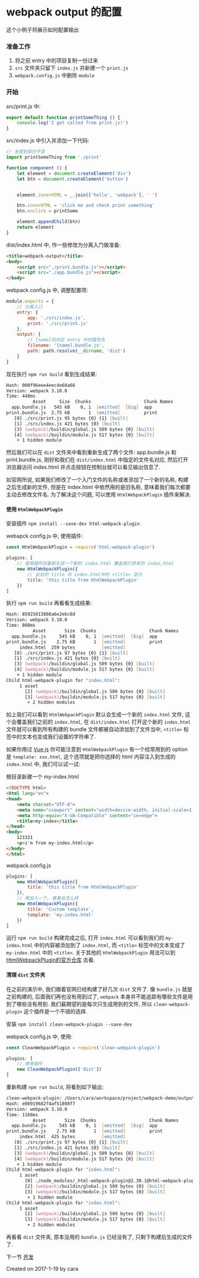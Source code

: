 # webpack output 的配置
这个小例子将展示如何配置输出

### 准备工作

1. 将之前 entry 中的项目复制一份过来
2. `src` 文件夹只留下 `index.js` 并新建一个 `print.js`
3. `webpack.config.js` 中删除 `module`

### 开始

src/print.js 中:
```js
export default function printSomeThing () {
    console.log('I get called from print.js!')
}
```

src/index.js 中引入并添加一下代码:
```js
// 未提到部分不变
import printSomeThing from './print'

function component () {
    let element = document.createElement('div')
    let btn = document.createElement('button')


    element.innerHTML = _.join(['hello', 'webpack'], ' ')

    btn.innerHTML = 'click me and check print something'
    btn.onclick = printSome

    element.appendChild(btn)
    return element
}
```

dist/index.html 中, 作一些修改为分离入门做准备:
```html
<title>webpack-output</title>
<body>
    <script src="./print.bundle.js"></script>
    <script src="./app.bundle.js"></script>
</body>
```

webpack.config.js 中, 调整配置项: 
```js
module.exports = {
    // 分离入口
    entry: {
        app: './src/index.js',
        print: './src/print.js'
    },
    output: {
        // [name]将对应 entry 中的属性名
        filename: '[name].bundle.js',
        path: path.resolve(__dirname, 'dist')
    }
}
```

现在执行 `npm run build` 看到生成结果:
```zsh
Hash: 000f96eee4eec4e68a66
Version: webpack 3.10.0
Time: 448ms
          Asset     Size  Chunks                    Chunk Names
  app.bundle.js   545 kB    0, 1  [emitted]  [big]  app
print.bundle.js  2.75 kB       1  [emitted]         print
   [0] ./src/print.js 95 bytes {0} {1} [built]
   [1] ./src/index.js 421 bytes {0} [built]
   [3] (webpack)/buildin/global.js 509 bytes {0} [built]
   [4] (webpack)/buildin/module.js 517 bytes {0} [built]
    + 1 hidden module
```

然后我们可以在 `dist` 文件夹中看到重新生成了两个文件: app.bundle.js 和 print.bundle.js, 刚好和我们在 `dist/index.html` 中指定的文件名对应, 然后打开浏览器访问 index.html 并点击按钮在控制台就可以看见输出信息了.

如官网所说, 如果我们修改了一个入门文件的名称或者添加了一个新的名称, 构建之后生成新的文件, 但是在 index.html 中依然用的是旧名称, 意味着我们每次都要主动去修改文件名. 为了解决这个问题, 可以使用 `HtmlWebpackPlugin` 插件来解决.

#### 使用 `HtmlWebpackPlugin`

安装插件 `npm install --save-dev html-webpack-plugin`

webapck.config.js 中, 使用插件:
```js
const HtmlWebpackPlugin = require('html-webpack-plugin')

plugins: [
    // 使用插件将重新生成一个新的 index.html 覆盖我们原来的 index.html
    new HtmlWebpackPlugin({
        // 此处的 title 将 index.html中的 <title> 显示
        title: 'this title from HtmlWebpackPlugin'
    })
]
```

执行 `npm run build` 再看看生成结果:
```zsh
Hash: 85925013860a6e2ebc8d
Version: webpack 3.10.0
Time: 808ms
          Asset       Size  Chunks                    Chunk Names
  app.bundle.js     545 kB    0, 1  [emitted]  [big]  app
print.bundle.js    2.75 kB       1  [emitted]         print
     index.html  259 bytes          [emitted]
   [0] ./src/print.js 97 bytes {0} {1} [built]
   [1] ./src/index.js 421 bytes {0} [built]
   [3] (webpack)/buildin/global.js 509 bytes {0} [built]
   [4] (webpack)/buildin/module.js 517 bytes {0} [built]
    + 1 hidden module
Child html-webpack-plugin for "index.html":
     1 asset
       [2] (webpack)/buildin/global.js 509 bytes {0} [built]
       [3] (webpack)/buildin/module.js 517 bytes {0} [built]
        + 2 hidden modules
```

如上我们可以看到 `HtmlWebpackPlugin` 默认会生成一个新的 `index.html` 文件, 这个会覆盖我们之前的 `index.html`, 在 `dist/index.html` 打开这个新的 `index.html` 文件就可以看到所有构建的 bundle 文件都被自动添加到了文件当中, `<title>` 标签中的文本也变成我们设置的字符串了.

如果你用过 [Vue.js](https://cn.vuejs.org/) 你可能注意到 `HtmlWebpackPlugin` 有一个经常用到的 option 是 `template: xxx.html`, 这个选项就是把你选择的 html 内容注入到生成的 `index.html` 中, 我们可以试一试:

根目录新建一个 my-index.html

```html
<!DOCTYPE html>
<html lang="en">
<head>
    <meta charset="UTF-8">
    <meta name="viewport" content="width=device-width, initial-scale=1.0">
    <meta http-equiv="X-UA-Compatible" content="ie=edge">
    <title>my-index</title>
</head>
<body>
    121321
    <p>i'm from my-index.html</p>
</body>
</html>
```

webpack.config.js
```js
plugins: [
    new HtmlWebpackPlugin({
        title: 'this title from HtmlWebpackPlugin'
    }),
    // 再加入一个, 看看会怎么样
    new HtmlWebpackPlugin({
        title: 'Custom template',
        template: 'my-index.html'
    })
]
```
运行 `npm run build` 构建完成之后, 打开 `index.html` 可以看到我们的 `my-index.html` 中的内容被添加到了 `index.html`, 而 `<title>` 标签中的文本变成了 `my-index.html` 中的 `<title>`. 关于其他的 `HtmlWebpackPlugin` 用法可以到 [HtmlWebpackPlugin的官方仓库](https://github.com/jantimon/html-webpack-plugin) 去看.

#### 清理 `dist` 文件夹
在之前的演示中, 我们跟着官网已经构建了好几次 `dist` 文件了. 像 `bundle.js` 就是之前构建的, 后面我们再也没有用到过了, `webpack` 本身并不能追踪有哪些文件是用到了哪些没有用到. 我们最期望的是每次只生成用到的文件, 所以 `clean-webpack-plugin` 这个插件是一个不错的选择.

安装 `npm install clean-webpack-plugin --save-dev`

webpack.config.js 中, 使用:
```js
const CleanWebpackPlugin = require('clean-webpack-plugin')

plugins: [
    // 使用插件
    new CleanWebpackPlugin(['dist'])
]
```

重新构建 `npm run build`, 将看到如下输出:
```zsh
clean-webpack-plugin: /Users/cara/workspace/project/webpack-demo/output/dist has been removed.
Hash: e08919682f4af51808f7
Version: webpack 3.10.0
Time: 1168ms
          Asset       Size  Chunks                    Chunk Names
  app.bundle.js     545 kB    0, 1  [emitted]  [big]  app
print.bundle.js    2.75 kB       1  [emitted]         print
     index.html  425 bytes          [emitted]
   [0] ./src/print.js 97 bytes {0} {1} [built]
   [1] ./src/index.js 421 bytes {0} [built]
   [3] (webpack)/buildin/global.js 509 bytes {0} [built]
   [4] (webpack)/buildin/module.js 517 bytes {0} [built]
    + 1 hidden module
Child html-webpack-plugin for "index.html":
     1 asset
       [0] ./node_modules/_html-webpack-plugin@2.30.1@html-webpack-plugin/lib/loader.js!./my-index.html 686 bytes {0} [built]
       [2] (webpack)/buildin/global.js 509 bytes {0} [built]
       [3] (webpack)/buildin/module.js 517 bytes {0} [built]
        + 1 hidden module
Child html-webpack-plugin for "index.html":
     1 asset
       [2] (webpack)/buildin/global.js 509 bytes {0} [built]
       [3] (webpack)/buildin/module.js 517 bytes {0} [built]
        + 2 hidden modules
```
再看看 `dist` 文件夹, 原本没用的 `bundle.js` 已经没有了, 只剩下构建后生成的文件了.

下一节 [开发](https://github.com/Caraws/webpack-demo/tree/master/development)

Created on 2017-1-19 by cara